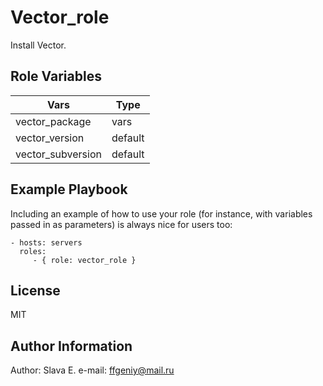 Vector_role
=========

Install Vector.


Role Variables
--------------

| Vars               | Type    |
|--------------------|---------|
| vector_package     | vars    |
| vector_version     | default |
| vector_subversion  | default |

Example Playbook
----------------

Including an example of how to use your role (for instance, with variables passed in as parameters) is always nice for users too:

    - hosts: servers
      roles:
         - { role: vector_role }

License
-------

MIT

Author Information
------------------

Author: Slava E.
e-mail: ffgeniy@mail.ru
